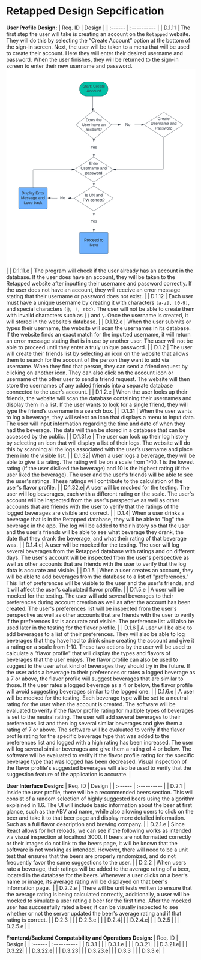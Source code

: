 # Retapped Design Sepcification

**User Profile Design:**
| Req. ID | Design |
| :------ | :---------- |
| D.1.11 | The first step the user will take is creating an account on the `Retapped` website. They will do this by selecting the “Create Account” option at the bottom of the sign-in screen. Next, the user will be taken to a menu that will be used to create their account. Here they will enter their desired username and password. When the user finishes, they will be returned to the sign-in screen to enter their new username and password. ![Account Creation Flowchart](https://github.com/beertracker/Retapped/blob/requirementsTesting/Deliverable/Account%20creation%20flowchart.png) |
| D.1.11.e | The program will check if the user already has an account in the database. If the user does have an account, they will be taken to the Retapped website after inputting their username and password correctly. If the user does not have an account, they will receive an error message stating that their username or password does not exist. |
| D.1.12 | Each user must have a unique username by creating it with characters `[a-z], [0-9]`, and special characters `(@, !, etc)`. The user will not be able to create them with invalid characters such as `[]` and `\`. Once the username is created, it will stored in the website’s database. |
| D.1.12.e | When the user submits or types their username, the website will scan the usernames in its database. If the website finds an exact match for the inputted username, it will return an error message stating that is in use by another user. The user will not be able to proceed until they enter a truly unique password. |
| D.1.2 | The user will create their friends list by selecting an icon on the website that allows them to search for the account of the person they want to add via username. When they find that person, they can send a friend request by clicking on another icon. They can also click on the account icon or username of the other user to send a friend request. The website will then store the usernames of any added friends into a separate database connected to the user’s account. |
| D.1.2.e | When the user looks up their friends, the website will scan the database containing their usernames and display them in a list. If the user wants to look for a single friend, they will type the friend’s username in a search box. |
| D.1.31 | When the user wants to log a beverage, they will select an icon that displays a menu to input data. The user will input information regarding the time and date of when they had the beverage. The data will then be stored in a database that can be accessed by the public. |
| D.1.31.e | The user can look up their log history by selecting an icon that will display a list of their logs. The website will do this by scanning all the logs associated with the user’s username and place them into the visible list. |
| D.1.32| When a user logs a beverage, they will be able to give it a rating. The rating will be on a scale from 1-10. 1 is the lowest rating (if the user disliked the beverage) and 10 is the highest rating (if the user liked the beverage). The user and the user's friends will be able to see the user's ratings. These ratings will contribute to the calculation of the user's flavor profile. |
| D.1.32.e| A user will be mocked for the testing. The user will log beverages, each with a different rating on the scale. The user's account will be inspected from the user's perspective as well as other accounts that are friends with the user to verify that the ratings of the logged beverages are visible and correct. |
| D.1.4| When a user drinks a beverage that is in the Retapped database, they will be able to "log" the beverage in the app. The log will be added to their history so that the user and the user's friends will be able to see what beverage they drank, the date that they drank the beverage, and what their rating of that beverage was. |
| D.1.4.e| A user will be mocked for the testing. The user will log several beverages from the Retapped database with ratings and on different days. The user's account will be inspected from the user's perspective as well as other accounts that are friends with the user to verify that the log data is accurate and visible. |
| D.1.5 | When a user creates an account, they will be able to add beverages from the database to a list of "preferences." This list of preferences will be visible to the user and the user's friends, and it will affect the user's calculated flavor profile. |
| D.1.5.e | A user will be mocked for the testing. The user will add several beverages to their preferences during account creation as well as after the account has been created. The user's preferences list will be inspected from the user's perspective as well as other accounts that are friends with the user to verify if the preferences list is accurate and visible. The preference list will also be used later in the testing for the flavor profile.  |
| D.1.6 | A user will be able to add beverages to a list of their preferences. They will also be able to log beverages that they have had to drink since creating the account and give it a rating on a scale from 1-10. These two actions by the user will be used to calculate a "flavor profile" that will display the types and flavors of beverages that the user enjoys. The flavor profile can also be used to suggest to the user what kind of beverages they should try in the future. If the user adds a beverage to their preferences or rates a logged beverage as a 7 or above, the flavor profile will suggest beverages that are similar to those. If the user rates a logged beverage as a 4 or below, the flavor profile will avoid suggesting beverages similar to the logged one. |
| D.1.6.e | A user will be mocked for the testing. Each beverage type will be set to a neutral rating for the user when the account is created. The software will be evaluated to verify if the flavor profile rating for multiple types of beverages is set to the neutral rating. The user will add several beverages to their preferences list and then log several similar beverages and give them a rating of 7 or above. The software will be evaluated to verify if the flavor profile rating for the specific beverage type that was added to the preferences list and logged with a high rating has been increased. The user will log several similar beverages and give them a rating of 4 or below. The software will be evaluated to verify if the flavor profile rating for the specific beverage type that was logged has been decreased. Visual inspection of the flavor profile's suggested beverages will also be used to verify that the suggestion feature of the application is accurate. |


**User Interface Design:**
| Req. ID | Design |
| :------ | :---------- |
| D.2.1 | Inside the user profile, there will be a recommended beers section. This will consist of a random selection of highly suggested beers using the algorithm explained in 1.6. The UI will include basic information about the beer at first glance, such as the ABV and name, while also allowing users to click on the beer and take it to that beer page and display more detailed information. Such as a full flavor description and brewing company. |
| D.2.1.e | Since React allows for hot reloads, we can see if the following works as intended via visual inspection at localhost 3000. If beers are not formatted correctly or their images do not link to the beers page, it will be known that the software is not working as intended. However, there will need to be a unit test that ensures that the beers are properly randomized, and do not frequently favor the same suggestions to the user. |
| D.2.2 | When users rate a beverage, their ratings will be added to the average rating of a beer, located in the database for the beers. Whenever a user clicks on a beer's name or image, its average rating will be displayed on that beer's information page.  |
| D.2.2.e | There will be unit tests written to ensure that the average rating is being calculated correctly, additionally, a user will be mocked to simulate a user rating a beer for the first time. After the mocked user has successfully rated a beer, it can be visually inspected to see whether or not the server updated the beer's average rating and if that rating is correct. |
| D.2.3 |  |
| D.2.3.e |  |
| D.2.4|  |
| D.2.4.e|  |
| D.2.5 |  |
| D.2.5.e |  |

**Frontend/Backend Compatability and Operations Design:**
| Req. ID | Design |
| :------ | :---------- |
| D.3.1 |  |
| D.3.1.e |  |
| D.3.21|  |
| D.3.21.e|  |
| D.3.22|  | 
| D.3.22.e|  |
| D.3.23|  |
| D.3.23.e|  |
| D.3.3 |  |
| D.3.3.e|  |
